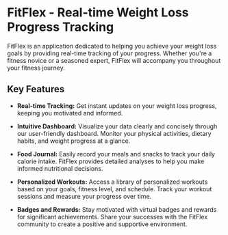 # FitFlex - Real-time Weight Loss Progress Tracking

FitFlex is an application dedicated to helping you achieve your weight loss goals by providing real-time tracking of your progress. Whether you're a fitness novice or a seasoned expert, FitFlex will accompany you throughout your fitness journey.

## Key Features

- **Real-time Tracking:** Get instant updates on your weight loss progress, keeping you motivated and informed.

- **Intuitive Dashboard:** Visualize your data clearly and concisely through our user-friendly dashboard. Monitor your physical activities, dietary habits, and weight progress at a glance.

- **Food Journal:** Easily record your meals and snacks to track your daily calorie intake. FitFlex provides detailed analyses to help you make informed nutritional decisions.

- **Personalized Workouts:** Access a library of personalized workouts based on your goals, fitness level, and schedule. Track your workout sessions and measure your progress over time.

- **Badges and Rewards:** Stay motivated with virtual badges and rewards for significant achievements. Share your successes with the FitFlex community to create a positive and supportive environment.
